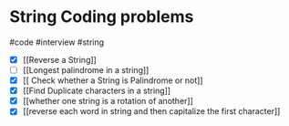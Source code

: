 # String Coding problems
#code
#interview 
#string 


- [x] [[Reverse a String]]
- [ ] [[Longest palindrome in a string]]
- [x] [[ Check whether a String is Palindrome or not]]
- [x] [[Find Duplicate characters in a string]]
- [x] [[whether one string is a rotation of another]]
- [x] [[reverse each word in string and then capitalize the first character]]
